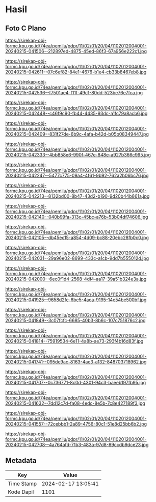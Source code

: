 # Hasil

## Foto C Plano

https://sirekap-obj-formc.kpu.go.id/74ea/pemilu/pdpr/11/02/01/20/04/1102012004001-20240215-041506--212897ed-4875-45ed-86f3-67a956e222c1.jpg

https://sirekap-obj-formc.kpu.go.id/74ea/pemilu/pdpr/11/02/01/20/04/1102012004001-20240215-042611--07c6ef82-84e1-4676-b1e4-cb33b8467eb8.jpg

https://sirekap-obj-formc.kpu.go.id/74ea/pemilu/pdpr/11/02/01/20/04/1102012004001-20240215-042536--f7501ae4-f11f-49c1-80dd-523be76e7fca.jpg

https://sirekap-obj-formc.kpu.go.id/74ea/pemilu/pdpr/11/02/01/20/04/1102012004001-20240215-042448--c46f9c90-fb44-4435-93dc-a1fc79a8acb6.jpg

https://sirekap-obj-formc.kpu.go.id/74ea/pemilu/pdpr/11/02/01/20/04/1102012004001-20240215-042409--831f27de-6b9c-4afa-b42d-b05b08349447.jpg

https://sirekap-obj-formc.kpu.go.id/74ea/pemilu/pdpr/11/02/01/20/04/1102012004001-20240215-042333--4bb858e6-990f-467e-848e-a927b366c995.jpg

https://sirekap-obj-formc.kpu.go.id/74ea/pemilu/pdpr/11/02/01/20/04/1102012004001-20240215-042247--5477c775-09a4-4f61-9b92-762a2b06bc76.jpg

https://sirekap-obj-formc.kpu.go.id/74ea/pemilu/pdpr/11/02/01/20/04/1102012004001-20240215-042213--8132bd00-8b47-43d2-b190-9d20b44b861a.jpg

https://sirekap-obj-formc.kpu.go.id/74ea/pemilu/pdpr/11/02/01/20/04/1102012004001-20240215-042140--040b99fa-313c-45bc-a76b-53b04df74606.jpg

https://sirekap-obj-formc.kpu.go.id/74ea/pemilu/pdpr/11/02/01/20/04/1102012004001-20240215-042105--db45ec15-a854-4d09-bc88-20ebc28fb0c0.jpg

https://sirekap-obj-formc.kpu.go.id/74ea/pemilu/pdpr/11/02/01/20/04/1102012004001-20240215-042031--29a96e02-8699-433c-a1cb-9dd7b555012d.jpg

https://sirekap-obj-formc.kpu.go.id/74ea/pemilu/pdpr/11/02/01/20/04/1102012004001-20240215-042000--6ec0f1d4-2568-4df4-aa17-39a51b324e3a.jpg

https://sirekap-obj-formc.kpu.go.id/74ea/pemilu/pdpr/11/02/01/20/04/1102012004001-20240215-041925--9658d2fe-6be5-4aca-9195-14e54be500bf.jpg

https://sirekap-obj-formc.kpu.go.id/74ea/pemilu/pdpr/11/02/01/20/04/1102012004001-20240215-041849--3c07fcfc-6685-40b3-8b6c-107c751876c2.jpg

https://sirekap-obj-formc.kpu.go.id/74ea/pemilu/pdpr/11/02/01/20/04/1102012004001-20240215-041814--75919534-6e11-4a8b-ae73-293f4b16d83f.jpg

https://sirekap-obj-formc.kpu.go.id/74ea/pemilu/pdpr/11/02/01/20/04/1102012004001-20240215-041741--095de9ac-8163-4ae3-a132-848703718962.jpg

https://sirekap-obj-formc.kpu.go.id/74ea/pemilu/pdpr/11/02/01/20/04/1102012004001-20240215-041707--0c736771-8c0d-4301-94c3-baeeb197fb95.jpg

https://sirekap-obj-formc.kpu.go.id/74ea/pemilu/pdpr/11/02/01/20/04/1102012004001-20240215-041632--7dd12c7d-fa08-4edc-8e5b-7c8e427189f3.jpg

https://sirekap-obj-formc.kpu.go.id/74ea/pemilu/pdpr/11/02/01/20/04/1102012004001-20240215-041557--72cebbb1-2a89-4756-80c1-51e8d25bb6b2.jpg

https://sirekap-obj-formc.kpu.go.id/74ea/pemilu/pdpr/11/02/01/20/04/1102012004001-20240215-042708--4a764afd-71b3-483a-97d8-89ccdb9dce23.jpg


## Metadata

| Key        | Value               |
| ---------- | ------------------- |
| Time Stamp | 2024-02-17 13:05:41 |
| Kode Dapil | 1101                |



